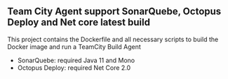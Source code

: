 ## Team City Agent support SonarQuebe, Octopus Deploy and Net core latest build

This project contains the Dockerfile and all necessary scripts to build the Docker image and run a TeamCity Build Agent 

- SonarQuebe: required Java 11 and Mono
- Octopus Deploy: required Net Core 2.0
                                     
